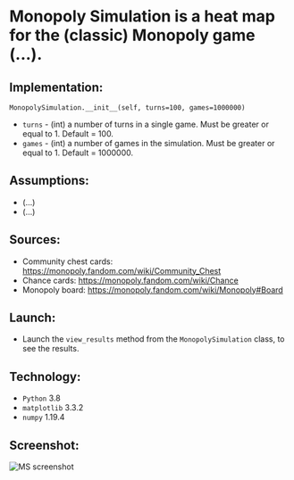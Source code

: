 # Monopoly Simulation is a heat map for the (classic) Monopoly game (...).

## Implementation:
```MonopolySimulation.__init__(self, turns=100, games=1000000)```
* ```turns``` - (int) a number of turns in a single game. Must be greater or equal to 1. Default = 100.
* ```games``` - (int) a number of games in the simulation. Must be greater or equal to 1. Default = 1000000.

## Assumptions:
* (...)
* (...)

## Sources:
* Community chest cards: https://monopoly.fandom.com/wiki/Community_Chest
* Chance cards: https://monopoly.fandom.com/wiki/Chance
* Monopoly board: https://monopoly.fandom.com/wiki/Monopoly#Board

## Launch:
* Launch the ```view_results``` method from the ```MonopolySimulation``` class, to see the results.

## Technology:
* ```Python``` 3.8
* ```matplotlib``` 3.3.2
* ```numpy``` 1.19.4

## Screenshot:
![MS screenshot](https://user-images.githubusercontent.com/71539614/99747573-1137b500-2adb-11eb-8a64-bf1b38e8e0f7.png)

